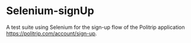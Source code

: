 # Selenium-signUp
 A test suite using Selenium for the sign-up flow of the Politrip application https://politrip.com/account/sign-up.
